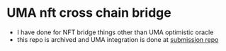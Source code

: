 # UMA nft cross chain bridge
- I have done for NFT bridge things other than UMA optimistic oracle
- this repo is archived and UMA integration is done at [submission repo](https://github.com/ethnyc/submission)

